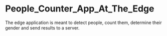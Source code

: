 # People_Counter_App_At_The_Edge
The edge application is meant to detect people, count them, determine their gender and send results to a server.

